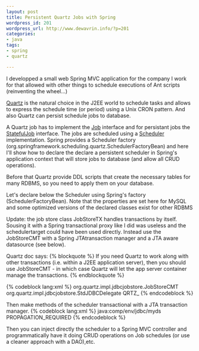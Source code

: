 ```yaml
--- 
layout: post
title: Persistent Quartz Jobs with Spring
wordpress_id: 201
wordpress_url: http://www.dewavrin.info/?p=201
categories: 
- java
tags:
- spring
- quartz

---
```

I developped a small web Spring MVC application for the company I work for that allowed with other things to schedule executions of Ant scripts (reinventing the wheel...)

[Quartz](http://www.opensymphony.com/quartz/) is the natural choice in the J2EE world to schedule tasks and allows to express the schedule time (or period) using a Unix CRON pattern. And also Quartz can persist schedule jobs to database.

A Quartz job has to implement the [Job](http://www.opensymphony.com/quartz/api/org/quartz/Job.html) interface and for persistant jobs the [StatefulJob](http://www.opensymphony.com/quartz/api/org/quartz/StatefulJob.html) interface. The jobs are scheduled using a [Scheduler ](http://www.opensymphony.com/quartz/api/org/quartz/Scheduler.html) implementation. Spring provides a Scheduler factory (org.springframework.scheduling.quartz.SchedulerFactoryBean) and here I'll show how to declare the declare a persistent scheduler in Spring's application context that will store jobs to database (and allow all CRUD operations).

Before that Quartz provide DDL scripts that create the necessary tables for many RDBMS, so you need to apply them on your database.

Let's declare below the Scheduler using Spring's factory (SchedulerFactoryBean). Note that the properties are set here for MySQL and some optimized versions of the declared classes exist for other RDBMS

Update: the job store class JobStoreTX handles transactions by itself. Sousing it with a Spring transactional proxy like I did was useless and the schedulertarget could have been used directly. Instead use the JobStoreCMT with a Spring JTAtransaction manager and a JTA aware datasource (see below). 

Quartz doc says:
{% blockquote %}
If you need Quartz to work along with other transactions (i.e. within a J2EE application server), then you should use JobStoreCMT - in which case Quartz will let the app server container manage the transactions.
{% endblockquote %} 

{% codeblock lang:xml %}
<bean id="schedulertarget" class="org.springframework.scheduling.quartz.SchedulerFactoryBean">
 <property name="quartzProperties">
	<props>
		<prop key="org.quartz.jobStore.class">org.quartz.impl.jdbcjobstore.JobStoreCMT</prop>
		<prop key="org.quartz.jobStore.driverDelegateClass">org.quartz.impl.jdbcjobstore.StdJDBCDelegate</prop>
		<prop key="org.quartz.jobStore.tablePrefix">QRTZ_</prop>
	</props>
 </property>
 <property name="dataSource"><ref bean="${datasource}"/></property>
</bean>
{% endcodeblock %}

Then make methods of the scheduler transactional with a JTA transaction manager.
{% codeblock lang:xml %}
<bean id="dataSource"
   class="org.springframework.jndi.JndiObjectFactoryBean">
     <property name="jndiName">
        <value>java:comp/env/jdbc/myds</value>
     </property>
</bean>
<bean id="transactionManager" class="org.springframework.transaction.jta.JtaTransactionManager">
	<property name="dataSource" ref="${datasource}"/>
</bean>
<bean id="scheduler" class="org.springframework.transaction.interceptor.TransactionProxyFactoryBean">
	<property name="transactionManager" ref="transactionManager"/>
	<property name="target" ref="schedulertarget"/>
	<property name="transactionAttributes">
		<props>
			<prop key="*">PROPAGATION_REQUIRED</prop>
		</props>
	</property>
</bean>
{% endcodeblock %}

Then you can inject directly the scheduler to a Spring MVC controller and programmatically have it doing CRUD operations on Job schedules (or use a cleaner approach with a DAO),etc.

